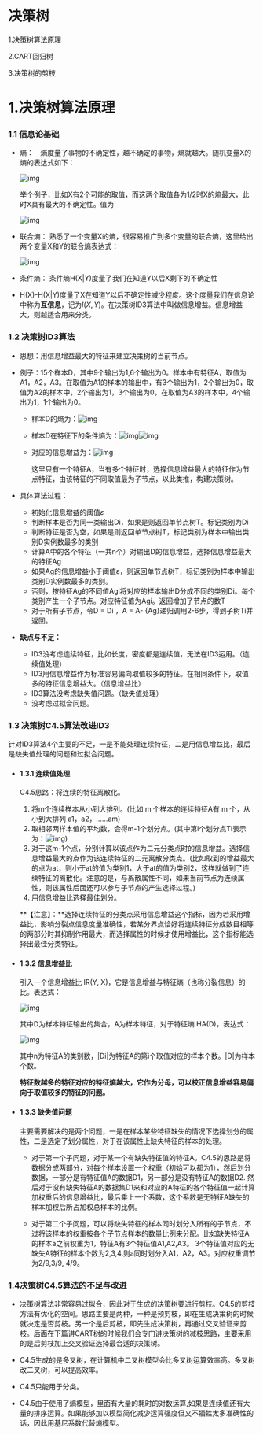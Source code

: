 # 决策树

1.决策树算法原理

2.CART回归树

3.决策树的剪枝



# 1.决策树算法原理

### 1.1 信息论基础

+ 熵：　熵度量了事物的不确定性，越不确定的事物，熵就越大。随机变量X的熵的表达式如下：

  ![img](https://img2018.cnblogs.com/blog/1235684/201901/1235684-20190114134445328-92922958.png)

  举个例子，比如X有2个可能的取值，而这两个取值各为1/2时X的熵最大，此时X具有最大的不确定性。值为

  ![img](https://img2018.cnblogs.com/blog/1235684/201901/1235684-20190114152735285-1940324460.png)

+ 联合熵： 熟悉了一个变量X的熵，很容易推广到多个变量的联合熵，这里给出两个变量X和Y的联合熵表达式：

  ![img](https://img2018.cnblogs.com/blog/1235684/201901/1235684-20190114153110782-1896873163.png)

+ 条件熵： 条件熵H(X|Y)度量了我们在知道Y以后X剩下的不确定性

+ H(X)-H(X|Y)度量了X在知道Y以后不确定性减少程度。这个度量我们在信息论中称为**互信息**，记为$I(X,Y)$。在决策树ID3算法中叫做信息增益。信息增益大，则越适合用来分类。

### 1.2 决策树ID3算法

+ 思想：用信息增益最大的特征来建立决策树的当前节点。

+ 例子：15个样本D，其中9个输出为1,6个输出为0。样本中有特征A，取值为A1，A2，A3。在取值为A1的样本的输出中，有3个输出为1，2个输出为0，取值为A2的样本中，2个输出为1，3个输出为0，在取值为A3的样本中，4个输出为1，1个输出为0。

  + 样本D的熵为：![img](https://img2018.cnblogs.com/blog/1235684/201901/1235684-20190114223108201-1928421301.png)

  + 样本D在特征下的条件熵为：![img](https://img2018.cnblogs.com/blog/1235684/201901/1235684-20190114223208573-752078946.png)![img](https://img2018.cnblogs.com/blog/1235684/201901/1235684-20190114223252957-580944597.png)

  + 对应的信息增益为：![img](https://img2018.cnblogs.com/blog/1235684/201901/1235684-20190115005901167-1050131507.png)

    这里只有一个特征A，当有多个特征时，选择信息增益最大的特征作为节点特征，由该特征的不同取值最为子节点，以此类推，构建决策树。　

+ 具体算法过程：

  + 初始化信息增益的阈值$ε$
  + 判断样本是否为同一类输出Di，如果是则返回单节点树T。标记类别为Di
  + 判断特征是否为空，如果是则返回单节点树T，标记类别为样本中输出类别D实例数最多的类别
  + 计算A中的各个特征（一共n个）对输出D的信息增益，选择信息增益最大的特征Ag
  + 如果Ag的信息增益小于阈值ε，则返回单节点树T，标记类别为样本中输出类别D实例数最多的类别。
  + 否则，按特征Ag的不同值Agi将对应的样本输出D分成不同的类别Di。每个类别产生一个子节点。对应特征值为Agi。返回增加了节点的数T
  + 对于所有子节点，令D = Di ，A = A- {Ag}递归调用2-6步，得到子树Ti并返回。

+ **缺点与不足：**

  + ID3没考虑连续特征，比如长度，密度都是连续值，无法在ID3运用。（连续值处理）
  + ID3用信息增益作为标准容易偏向取值较多的特征。在相同条件下，取值多的特征信息增益大。（信息增益比）
  + ID3算法没考虑缺失值问题。（缺失值处理）
  + 没考虑过拟合问题。

### 1.3 决策树C4.5算法改进ID3

针对ID3算法4个主要的不足，一是不能处理连续特征，二是用信息增益比，最后是缺失值处理的问题和过拟合问题。

+ #### 1.3.1 连续值处理

  C4.5思路：将连续的特征离散化。

  1. 将m个连续样本从小到大排列。(比如 m 个样本的连续特征A有 m 个，从小到大排列 a1，a2，......am)
  2. 取相邻两样本值的平均数，会得m-1个划分点。(其中第i个划分点Ti表示为：![img](https://img2018.cnblogs.com/blog/1235684/201903/1235684-20190319201914942-985640322.png))
  3. 对于这m-1个点，分别计算以该点作为二元分类点时的信息增益。选择信息增益最大的点作为该连续特征的二元离散分类点。(比如取到的增益最大的点为at，则小于at的值为类别1，大于at的值为类别2，这样就做到了连续特征的离散化。注意的是，与离散属性不同，如果当前节点为连续属性，则该属性后面还可以参与子节点的产生选择过程。)
  4. 用信息增益比选择最佳划分。

  **【注意】：**选择连续特征的分类点采用信息增益这个指标，因为若采用增益比，影响分裂点信息度量准确性，若某分界点恰好将连续特征分成数目相等的两部分时其抑制作用最大，而选择属性的时候才使用增益比，这个指标能选择出最佳分类特征。

+ #### 1.3.2 信息增益比

  引入一个信息增益比 IR(Y, X)，它是信息增益与特征熵（也称分裂信息）的比。表达式：

  ![img](https://img2018.cnblogs.com/blog/1235684/201903/1235684-20190319210620607-1597336837.png)

  其中D为样本特征输出的集合，A为样本特征，对于特征熵 HA(D)，表达式：

  ![img](https://img2018.cnblogs.com/blog/1235684/201903/1235684-20190319210757555-185274229.png)

  其中n为特征A的类别数，|Di|为特征A的第i个取值对应的样本个数。|D|为样本个数。

  **特征数越多的特征对应的特征熵越大，它作为分母，可以校正信息增益容易偏向于取值较多的特征的问题。**

+ #### 1.3.3 缺失值问题

  主要需要解决的是两个问题，一是在样本某些特征缺失的情况下选择划分的属性，二是选定了划分属性，对于在该属性上缺失特征的样本的处理。

  + 对于第一个子问题，对于某一个有缺失特征值的特征A。C4.5的思路是将数据分成两部分，对每个样本设置一个权重（初始可以都为1），然后划分数据，一部分是有特征值A的数据D1，另一部分是没有特征A的数据D2.  然后对于没有缺失特征A的数据集D1来和对应的A特征的各个特征值一起计算加权重后的信息增益比，最后乘上一个系数，这个系数是无特征A缺失的样本加权后所占加权总样本的比例。

  + 对于第二个子问题，可以将缺失特征的样本同时划分入所有的子节点，不过将该样本的权重按各个子节点样本的数量比例来分配。比如缺失特征A的样本a之前权重为1，特征A有3个特征值A1,A2,A3。 3个特征值对应的无缺失A特征的样本个数为2,3,4.则a同时划分入A1，A2，A3。对应权重调节为2/9,3/9, 4/9。

     

### 1.4决策树C4.5算法的不足与改进

+ 决策树算法非常容易过拟合，因此对于生成的决策树要进行剪枝。C4.5的剪枝方法有优化的空间。思路主要是两种，一种是预剪枝，即在生成决策树的时候就决定是否剪枝。另一个是后剪枝，即先生成决策树，再通过交叉验证来剪枝。后面在下篇讲CART树的时候我们会专门讲决策树的减枝思路，主要采用的是后剪枝加上交叉验证选择最合适的决策树。

+ C4.5生成的是多叉树，在计算机中二叉树模型会比多叉树运算效率高。多叉树改二叉树，可以提高效率。

+ C4.5只能用于分类。

+ C4.5由于使用了熵模型，里面有大量的耗时的对数运算,如果是连续值还有大量的排序运算。如果能够加以模型简化减少运算强度但又不牺牲太多准确性的话，因此用基尼系数代替熵模型。

